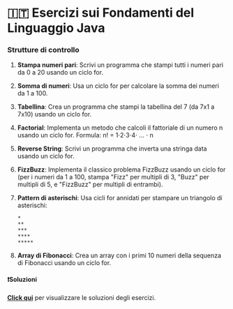 # 🇮🇹 Esercizi sui Fondamenti del Linguaggio Java
### Strutture di controllo

1. **Stampa numeri pari**:
   Scrivi un programma che stampi tutti i numeri pari da 0 a 20 usando un ciclo for.

2. **Somma di numeri**:
   Usa un ciclo for per calcolare la somma dei numeri da 1 a 100.

3. **Tabellina**:
   Crea un programma che stampi la tabellina del 7 (da 7x1 a 7x10) usando un ciclo for.

4. **Factorial**:
   Implementa un metodo che calcoli il fattoriale di un numero n usando un ciclo for.
   Formula: n! = 1⋅2⋅3⋅4⋅ ... ⋅ n

5. **Reverse String**:
   Scrivi un programma che inverta una stringa data usando un ciclo for.

6. **FizzBuzz**:
   Implementa il classico problema FizzBuzz usando un ciclo for (per i numeri da 1 a 100, stampa "Fizz" per multipli di 3, "Buzz" per multipli di 5, e "FizzBuzz" per multipli di entrambi).

7. **Pattern di asterischi**:
   Usa cicli for annidati per stampare un triangolo di asterischi:
   ```
   *
   **
   ***
   ****
   *****
   ```

8. **Array di Fibonacci**:
   Crea un array con i primi 10 numeri della sequenza di Fibonacci usando un ciclo for.

#### ❗️Soluzioni
**[Click qui](https://github.com/Learning-Projects-Examples/Java21_Learning-Java-Junior-Developer-Interview/blob/main/src/main/java/org/learning/C01_LanguageFundamentals/Solutions/S04_ControlStructures.java)** per visualizzare le soluzioni degli esercizi.

